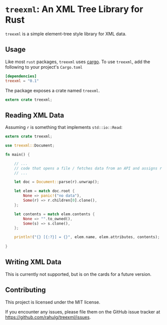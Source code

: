 # `treexml`: An XML Tree Library for Rust

`treexml` is a simple element-tree style library for XML data.

## Usage

Like most `rust` packages, `treexml` uses [cargo](http://crates.io).
To use `treexml`, add the following to your project's `Cargo.toml`

```toml
[dependencies]
treexml = "0.1"
```

The package exposes a crate named `treexml`.

```rust
extern crate treexml;
```

## Reading XML Data

Assuming `r` is something that implements `std::io::Read`:

```rust
extern crate treexml;

use treexml::Document;

fn main() {

	// ...
	// code that opens a file / fetches data from an API and assigns r
	// ...

	let doc = Document::parse(r).unwrap();

	let elem = match doc.root {
		None => panic!("no data"),
		Some(r) => r.children[0].clone(),
	};

	let contents = match elem.contents {
		None => "".to_owned(),
		Some(s) => s.clone(),
	};

	println!("{} [{:?}] = {}", elem.name, elem.attributes, contents);
	
}
```

## Writing XML Data

This is currently not supported, but is on the cards for a future version.

## Contributing

This project is licensed under the MIT license.

If you encounter any issues, please file them on the GitHub issue tracker at https://github.com/rahulg/treexml/issues.
